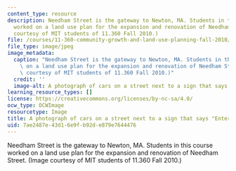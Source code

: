 ```yaml
---
content_type: resource
description: Needham Street is the gateway to Newton, MA. Students in this course
  worked on a land use plan for the expansion and renovation of Needham Street.  (Image
  courtesy of MIT students of 11.360 Fall 2010.)
file: /courses/11-360-community-growth-and-land-use-planning-fall-2010/7ae2487e43d16e9fb92de879e7644476_11-360f10.jpg
file_type: image/jpeg
image_metadata:
  caption: "Needham Street is the gateway to Newton, MA. Students in this course worked\
    \ on a land use plan for the expansion and renovation of Needham Street.\_ (Image\
    \ courtesy of MIT students of 11.360 Fall 2010.)"
  credit: ''
  image-alt: A photograph of cars on a street next to a sign that says "Entering Newton."
learning_resource_types: []
license: https://creativecommons.org/licenses/by-nc-sa/4.0/
ocw_type: OCWImage
resourcetype: Image
title: A photograph of cars on a street next to a sign that says "Entering Newton"
uid: 7ae2487e-43d1-6e9f-b92d-e879e7644476
---
```

Needham Street is the gateway to Newton, MA. Students in this course worked on a land use plan for the expansion and renovation of Needham Street.  (Image courtesy of MIT students of 11.360 Fall 2010.)